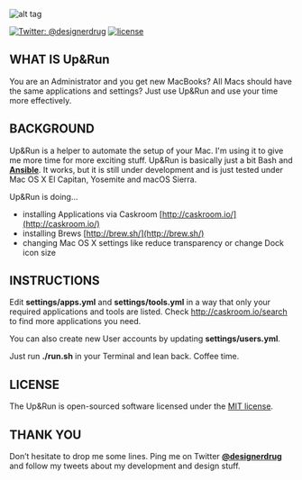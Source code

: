 ![alt tag](http://designerdrug.de/public/Up&Run.png "Up and Run for Mac OS X")

[![Twitter: @designerdrug](https://img.shields.io/badge/contact-@designerdrug-blue.svg?style=flat-square)](https://twitter.com/designerdrug)
[![license](https://img.shields.io/github/license/mashape/apistatus.svg?style=flat-square)](https://opensource.org/licenses/MIT)

## WHAT IS Up&Run
You are an Administrator and you get new MacBooks? All Macs should have the same applications and settings?
Just use Up&Run and use your time more effectively.


## BACKGROUND
Up&Run is a helper to automate the setup of your Mac. I'm using it to give me more time for more exciting stuff. Up&Run is basically just a bit Bash and **[Ansible](http://www.ansible.com/)**. 
It works, but it is still under development and is just tested under Mac OS X El Capitan, Yosemite and macOS Sierra.

Up&Run is doing...

* installing Applications via Caskroom [http://caskroom.io/](http://caskroom.io/)
* installing Brews [http://brew.sh/](http://brew.sh/)
* changing Mac OS X settings like reduce transparency or change Dock icon size


## INSTRUCTIONS
Edit **settings/apps.yml** and **settings/tools.yml** in a way that only your required applications 
and tools are listed. Check http://caskroom.io/search to find more applications you need.

You can also create new User accounts by updating **settings/users.yml**.

Just run **./run.sh** in your Terminal and lean back. Coffee time.


## LICENSE
The Up&Run is open-sourced software licensed under the [MIT license](https://opensource.org/licenses/MIT).


## THANK YOU
Don’t hesitate to drop me some lines. Ping me on Twitter **[@designerdrug](https://twitter.com/designerdrug)** and 
follow my tweets about my development and design stuff. 
